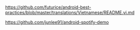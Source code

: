https://github.com/futurice/android-best-practices/blob/master/translations/Vietnamese/README.vi.md

https://github.com/junlee91/android-spotify-demo